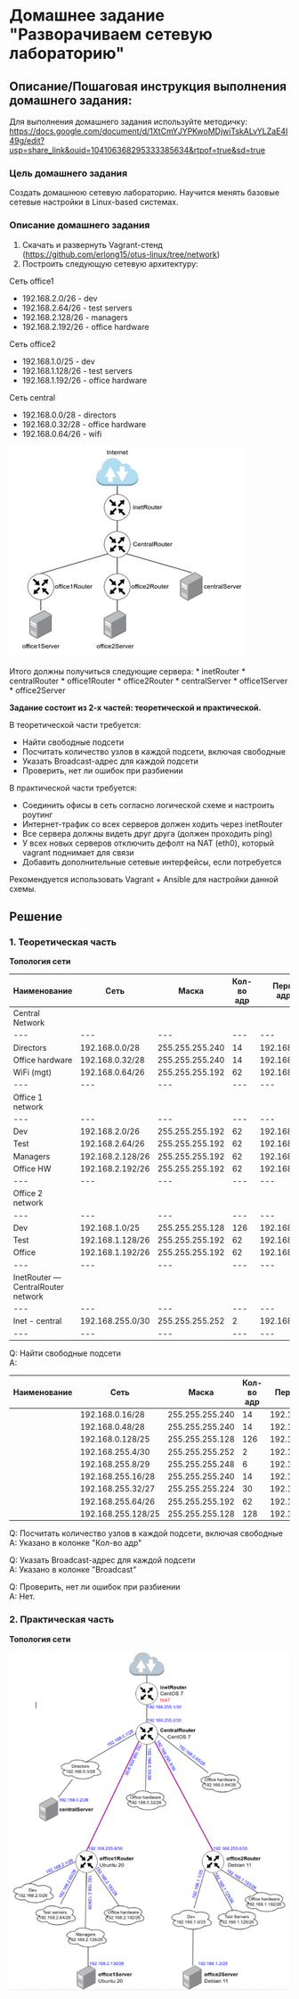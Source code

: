 # Домашнее задание "Разворачиваем сетевую лабораторию"

## Описание/Пошаговая инструкция выполнения домашнего задания:

Для выполнения домашнего задания используйте методичку:
https://docs.google.com/document/d/1XtCmYJYPKwoMDjwiTskALvYLZaE4I49g/edit?usp=share_link&ouid=104106368295333385634&rtpof=true&sd=true

### Цель домашнего задания
Создать домашнюю сетевую лабораторию. Научится менять базовые сетевые настройки  в Linux-based системах.

### Описание домашнего задания
1. Скачать и развернуть Vagrant-стенд (https://github.com/erlong15/otus-linux/tree/network)
2. Построить следующую сетевую архитектуру:

Сеть office1
- 192.168.2.0/26      - dev
- 192.168.2.64/26     - test servers
- 192.168.2.128/26    - managers
- 192.168.2.192/26    - office hardware

Сеть office2
- 192.168.1.0/25      - dev
- 192.168.1.128/26    - test servers
- 192.168.1.192/26    - office hardware

Сеть central
- 192.168.0.0/28     - directors
- 192.168.0.32/28    - office hardware
- 192.168.0.64/26    - wifi

![network-map](imgs/network-map.png)

Итого должны получиться следующие сервера:
	* inetRouter
	* centralRouter
	* office1Router
	* office2Router
	* centralServer
	* office1Server
	* office2Server

**Задание состоит из 2-х частей: теоретической и практической.**

В теоретической части требуется: 
* Найти свободные подсети
* Посчитать количество узлов в каждой подсети, включая свободные
* Указать Broadcast-адрес для каждой подсети
* Проверить, нет ли ошибок при разбиении

В практической части требуется: 
* Соединить офисы в сеть согласно логической схеме и настроить роутинг
* Интернет-трафик со всех серверов должен ходить через inetRouter
* Все сервера должны видеть друг друга (должен проходить ping)
* У всех новых серверов отключить дефолт на NAT (eth0), который vagrant поднимает для связи
* Добавить дополнительные сетевые интерфейсы, если потребуется

Рекомендуется использовать Vagrant + Ansible для настройки данной схемы.

## Решение

### 1. Теоретическая часть

**Топология сети**

|Наименование 	|Сеть 		  |Маска   	   |Кол-во адр 	|Первый адрес   |Последний адрес|Broadcast   	|
|---		|---		  |---		   |---		|---		|---		|---		|
| Central Network
|---		|---		  |---		   |---		|---		|---		|---		|
|Directors   	|192.168.0.0/28   |255.255.255.240 |14		|192.168.0.1 	|192.168.0.14 	|192.168.0.15 	|
|Office hardware|192.168.0.32/28  |255.255.255.240 |14		|192.168.0.33 	|192.168.0.46 	|192.168.0.47 	|
|WiFi (mgt)     |192.168.0.64/26  |255.255.255.192 |62		|192.168.0.65 	|192.168.0.126 	|192.168.0.127 	|
|---		|---		  |---		   |---		|---		|---		|---		|
| Office 1 network
|---		|---		  |---		   |---		|---		|---		|---		|
|Dev   	        |192.168.2.0/26   |255.255.255.192 |62		|192.168.2.1 	|192.168.2.62 	|192.168.2.63 	|
|Test  	        |192.168.2.64/26  |255.255.255.192 |62		|192.168.2.65 	|192.168.2.126 	|192.168.2.127 	|
|Managers       |192.168.2.128/26 |255.255.255.192 |62		|192.168.2.129 	|192.168.2.190 	|192.168.2.191 	|
|Office HW      |192.168.2.192/26 |255.255.255.192 |62		|192.168.2.193 	|192.168.2.254 	|192.168.2.255 	|
|---		|---		  |---		   |---		|---		|---		|---		|
| Office 2 network
|---		|---		  |---		   |---		|---		|---		|---		|
|Dev   	        |192.168.1.0/25   |255.255.255.128 |126		|192.168.1.1 	|192.168.1.126 	|192.168.1.127 	|
|Test  	        |192.168.1.128/26 |255.255.255.192 |62		|192.168.1.129 	|192.168.1.190 	|192.168.1.191 	|
|Office	        |192.168.1.192/26 |255.255.255.192 |62		|192.168.1.193 	|192.168.1.254 	|192.168.1.255 	|
|---		|---		  |---		   |---		|---		|---		|---		|
| InetRouter — CentralRouter network
|---		|---		  |---		   |---		|---		|---		|---		|
|Inet - central |192.168.255.0/30 |255.255.255.252 |2		|192.168.255.1 	|192.168.255.2 	|192.168.255.3 	|
|---		|---		  |---		   |---		|---		|---		|---		|

Q: Найти свободные подсети  
A: 

|Наименование 	|Сеть 		  |Маска   	   |Кол-во адр 	|Первый адрес   |Последний адрес|Broadcast   	|
|---		|---		  |---		   |---		|---		|---		|---		|
|		|192.168.0.16/28  |255.255.255.240 |14		|192.168.0.17 	|192.168.0.30 	|192.168.0.31 	|
|		|192.168.0.48/28  |255.255.255.240 |14		|192.168.0.49 	|192.168.0.62 	|192.168.0.63 	|
|		|192.168.0.128/25 |255.255.255.128 |126		|192.168.0.129 	|192.168.0.255 	|192.168.0.255 	|
|		|192.168.255.4/30 |255.255.255.252 |2	        |192.168.255.5 	|192.168.255.6 	|192.168.255.7 	|
|		|192.168.255.8/29 |255.255.255.248 |6	        |192.168.255.9 	|192.168.255.14	|192.168.255.15	|
|		|192.168.255.16/28|255.255.255.240 |14	        |192.168.255.17	|192.168.255.30	|192.168.255.31	|
|		|192.168.255.32/27|255.255.255.224 |30	        |192.168.255.33	|192.168.255.62	|192.168.255.63	|
|		|192.168.255.64/26|255.255.255.192 |62	        |192.168.255.65	|192.168.255.126|192.168.255.127|
|		|192.168.255.128/25|255.255.255.128 |128        |192.168.255.129|192.168.255.254|192.168.255.255|

Q: Посчитать количество узлов в каждой подсети, включая свободные  
A: Указано в колонке "Кол-во адр"

Q: Указать Broadcast-адрес для каждой подсети  
A: Указано в колонке "Broadcast"

Q: Проверить, нет ли ошибок при разбиении  
A: Нет. 

### 2. Практическая часть

**Топология сети**

![full-net](imgs/full-net.png)


